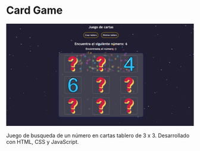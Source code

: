 # Card Game

![Alt text](img/card-game.jpeg)

Juego de busqueda de un número en cartas tablero de 3 x 3. Desarrollado con HTML, CSS y JavaScript.